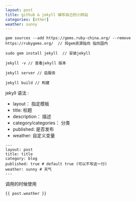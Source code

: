 ```yaml
---
layout: post
title: github & jekyll 编写自己的小网站
categories: [other]
weather: sunny
---
```


```
gem sources --add https://gems.ruby-china.org/ --remove https://rubygems.org/  // 将gem资源指向 指向国内

sudo gem install jekyll  // 安装jekyll

jekyll -v // 查看jekyll 版本

jekyll server // 启服务

jekyll build // 构建
```

jekyll 语法 :
* layout：                           指定模板
* title:                             标题
* description：                      描述
* category/categories：              分类
* published:                         是否发布
* weather:                           自定义变量

```
---
layout: post
title: title
category: blog
published: true # default true (可以不写这一行)
weather: sunny # 天气
---
```

调用的时候使用

```
{{ post.weather }}
```